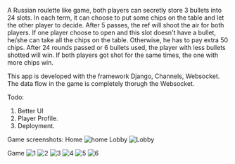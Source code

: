 A Russian roulette like game, both players can secretly store 3 bullets into 24 slots.
In each term, it can choose to put some chips on the table and let the other player to decide. After 5 passes, the ref will shoot
the air for both players. If one player choose to open and this slot doesn't have a bullet, he/she can take all the chips on the table.
Otherwise, he has to pay extra 50 chips. After 24 rounds passed or 6 bullets used, the player with less bullets shotted will win. If both players got shot for the same times, the one with more chips win.

This app is developed with the framework Django, Channels, Websocket.
The data flow in the game is completely thorugh the Websocket.

Todo:
1. Better UI
2. Player Profile.
3. Deployment.


Game screenshots:
Home
 ![home](https://github.com/CaffeinY/24-Roulette/assets/93240813/ef6b85a7-69e4-4f1f-82d0-90a4a0970ca4)
Lobby
![Lobby](https://github.com/CaffeinY/24-Roulette/assets/93240813/a7cdfb09-0a8b-496a-955e-aeda74340bc4)

Game
![1](https://github.com/CaffeinY/24-Roulette/assets/93240813/b4931537-6c5b-43e2-84a6-2439d02a9b59)
![2](https://github.com/CaffeinY/24-Roulette/assets/93240813/ecc2ed9f-d371-4cc9-a18a-269d28f63d8a)
![3](https://github.com/CaffeinY/24-Roulette/assets/93240813/17088943-8365-4fcf-bcd2-2ca0a7dcc5f7)
![4](https://github.com/CaffeinY/24-Roulette/assets/93240813/f270dc85-0f2c-44f0-ab83-842a47d6cf0b)
![5](https://github.com/CaffeinY/24-Roulette/assets/93240813/dab1bd77-8fc9-4d6b-98a8-46e833770ec6)
![6](https://github.com/CaffeinY/24-Roulette/assets/93240813/d41c6aa8-668d-4266-9874-c7f83caf55dd)


